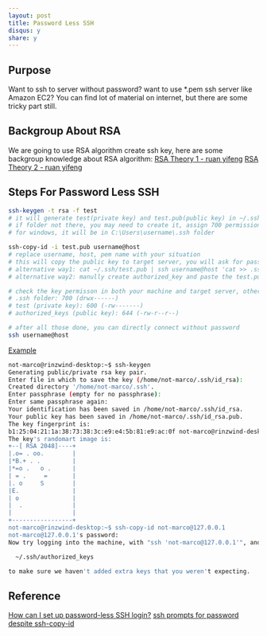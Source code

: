 ```yaml
---
layout: post
title: Password Less SSH
disqus: y
share: y
---
```


Purpose
-------------------------
Want to ssh to server without password? want to use *.pem ssh server like Amazon EC2? You can find lot of material on internet, but there are some tricky part still.

Backgroup About RSA
-------------------------

We are going to use RSA algorithm create ssh key, here are some backgroup knowledge about RSA algorithm:
[RSA Theory 1 - ruan yifeng](http://www.ruanyifeng.com/blog/2013/06/rsa_algorithm_part_one.html)
[RSA Theory 2 - ruan yifeng](http://www.ruanyifeng.com/blog/2013/07/rsa_algorithm_part_two.html)

Steps For Password Less SSH
-------------------------

```bash
ssh-keygen -t rsa -f test
# it will generate test(private key) and test.pub(public key) in ~/.ssh folder
# if folder not there, you may need to create it, assign 700 permission
# for windows, it will be in C:\Users\username\.ssh folder

ssh-copy-id -i test.pub username@host
# replace username, host, pem name with your situation
# this will copy the public key to target server, you will ask for password first time
# alternative way1: cat ~/.ssh/test.pub | ssh username@host 'cat >> .ssh/authorized_keys'
# alternative way2: manully create authorized_key and paste the test.pub content

# check the key permisson in both your machine and target server, otherwise it not work!
# .ssh folder: 700 (drwx------)
# test (private key): 600 (-rw-------)
# authorized_keys (public key): 644 (-rw-r--r--)

# after all those done, you can directly connect without password
ssh username@host
```

[Example][1]

```bash
not-marco@rinzwind-desktop:~$ ssh-keygen 
Generating public/private rsa key pair.
Enter file in which to save the key (/home/not-marco/.ssh/id_rsa): 
Created directory '/home/not-marco/.ssh'.
Enter passphrase (empty for no passphrase): 
Enter same passphrase again: 
Your identification has been saved in /home/not-marco/.ssh/id_rsa.
Your public key has been saved in /home/not-marco/.ssh/id_rsa.pub.
The key fingerprint is:
b1:25:04:21:1a:38:73:38:3c:e9:e4:5b:81:e9:ac:0f not-marco@rinzwind-desktop
The key's randomart image is:
+--[ RSA 2048]----+
|.o= . oo.        |
|*B.+ . .         |
|*=o .   o .      |
| = .     =       |
|. o     S        |
|E.               |
| o               |
|  .              |
|                 |
+-----------------+
not-marco@rinzwind-desktop:~$ ssh-copy-id not-marco@127.0.0.1
not-marco@127.0.0.1's password: 
Now try logging into the machine, with "ssh 'not-marco@127.0.0.1'", and check in:

  ~/.ssh/authorized_keys

to make sure we haven't added extra keys that you weren't expecting.
```

Reference
-------------------------
[1]: http://honglu.me/2014/11/09/RSA%E5%8A%A0%E5%AF%86%E6%B5%85%E6%9E%90/
[How can I set up password-less SSH login?](https://askubuntu.com/questions/46930/how-can-i-set-up-password-less-ssh-login)
[ssh prompts for password despite ssh-copy-id](https://unix.stackexchange.com/questions/4484/ssh-prompts-for-password-despite-ssh-copy-id)

